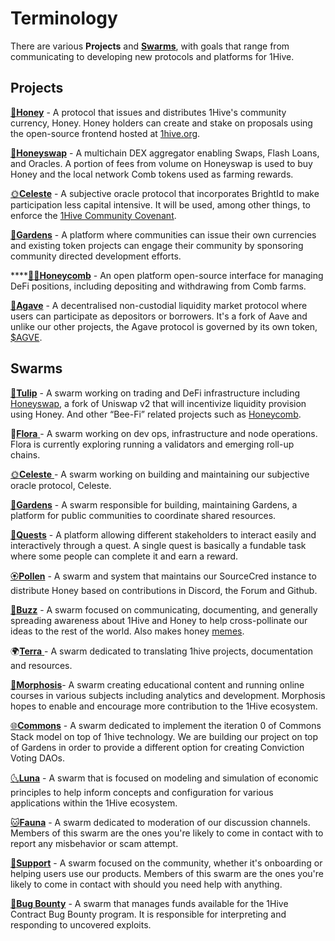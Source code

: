 # Terminology

There are various **Projects** and [**Swarms**](../community/swarms/), with goals that range from communicating to developing new protocols and platforms for 1Hive.

## Projects

[🍯**Honey**](../projects/honey/) - A protocol that issues and distributes 1Hive's community currency, Honey. Honey holders can create and stake on proposals using the open-source frontend hosted at [1hive.org](https://1hive.org).

[🍃**Honeyswap**](../projects/honeyswap/) - A multichain DEX aggregator enabling Swaps, Flash Loans, and Oracles. A portion of fees from volume on Honeyswap is used to buy Honey and the local network Comb tokens used as farming rewards.

[🌞**Celeste**](../community/swarms/celeste.md) - A subjective oracle protocol that incorporates BrightId to make participation less capital intensive. It will be used, among other things, to enforce the [1Hive Community Covenant](../community-covenant.md).

[🌻**Gardens**](https://1hive.gitbook.io/gardens/) - A platform where communities can issue their own currencies and existing token projects can engage their community by sponsoring community directed development efforts.

\*\*\*\*[**👨‍🌾Honeycomb**](../projects/honeycomb/) - An open platform open-source interface for managing DeFi positions, including depositing and withdrawing from Comb farms.

[🌵**Agave**](../projects/agave.md) - A decentralised non-custodial liquidity market protocol where users can participate as depositors or borrowers. It's a fork of Aave and unlike our other projects, the Agave protocol is governed by its own token, [$AGVE](https://blockscout.com/xdai/mainnet/address/0x3a97704a1b25F08aa230ae53B352e2e72ef52843/transactions).

## Swarms

[🌷**Tulip**](../community/swarms/tulip/) - A swarm working on trading and DeFi infrastructure including [Honeyswap](../projects/honeyswap/), a fork of Uniswap v2 that will incentivize liquidity provision using Honey. And other “Bee-Fi” related projects such as [Honeycomb](../projects/honeycomb/).

🌺[**Flora** ](../community/swarms/flora.md) - A swarm working on dev ops, infrastructure and node operations. Flora is currently exploring running a validators and emerging roll-up chains.

[🌞**Celeste** ](../community/swarms/celeste.md) - A swarm working on building and maintaining our subjective oracle protocol, Celeste.

[🌻**Gardens**](../community/swarms/gardens.md) - A swarm responsible for building, maintaining Gardens, a platform for public communities to coordinate shared resources.

[🌟**Quests**](../community/swarms/quests.md) - A platform allowing different stakeholders to interact easily and interactively through a quest. A single quest is basically a fundable task where some people can complete it and earn a reward.

[🏵**Pollen**](../community/swarms/pollen.md) - A swarm and system that maintains our SourceCred instance to distribute Honey based on contributions in Discord, the Forum and Github.

[🐝**Buzz**](../community/swarms/buzz.md) - A swarm focused on communicating, documenting, and generally spreading awareness about 1Hive and Honey to help cross-pollinate our ideas to the rest of the world. Also makes honey [memes](https://discord.gg/ccPsFmaxCS).

🌍[**Terra** ](../community/swarms/terra.md) - A swarm dedicated to translating 1hive projects, documentation and resources.

[🦋**Morphosis**](../community/swarms/morphosis.md)- A swarm creating educational content and running online courses in various subjects including analytics and development. Morphosis hopes to enable and encourage more contribution to the 1Hive ecosystem.

[🌐**Commons**](../community/swarms/commons.md) - A swarm dedicated to implement the iteration 0 of Commons Stack model on top of 1hive technology. We are building our project on top of Gardens in order to provide a different option for creating Conviction Voting DAOs.

[🌜**Luna**](../community/swarms/luna.md) - A swarm that is focused on modeling and simulation of economic principles to help inform concepts and configuration for various applications within the 1Hive ecosystem.

[🐱**Fauna**](../community/swarms/fauna.md) - A swarm dedicated to moderation of our discussion channels. Members of this swarm are the ones you're likely to come in contact with to report any misbehavior or scam attempt.

[💛**Support**](../community/swarms/support.md) - A swarm focused on the community, whether it's onboarding or helping users use our products. Members of this swarm are the ones you're likely to come in contact with should you need help with anything.

[🐛**Bug Bounty**](../community/swarms/bug-bounty.md) - A swarm that manages funds available for the 1Hive Contract Bug Bounty program. It is responsible for interpreting and responding to uncovered exploits.

